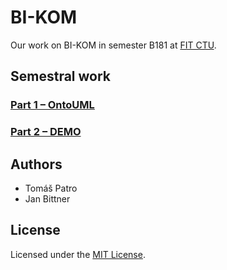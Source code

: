 # BI-KOM

Our work on BI-KOM in semester B181 at [FIT CTU](https://fit.cvut.cz/en).

## Semestral work

### [Part 1 – OntoUML](part-1_ontouml.pdf)

### [Part 2 – DEMO](part-2_demo.pdf)

## Authors

* Tomáš Patro
* Jan Bittner

## License

Licensed under the [MIT License](LICENSE).
